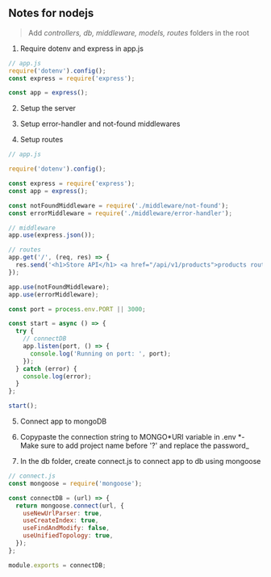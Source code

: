 ## Notes for nodejs

> Add _controllers, db, middleware, models, routes_ folders in the root

1. Require dotenv and express in app.js

```javascript
// app.js
require('dotenv').config();
const express = require('express');

const app = express();
```

2. Setup the server

3. Setup error-handler and not-found middlewares

4. Setup routes

```javascript
// app.js

require('dotenv').config();

const express = require('express');
const app = express();

const notFoundMiddleware = require('./middleware/not-found');
const errorMiddleware = require('./middleware/error-handler');

// middleware
app.use(express.json());

// routes
app.get('/', (req, res) => {
  res.send('<h1>Store API</h1> <a href="/api/v1/products">products route</a>');
});

app.use(notFoundMiddleware);
app.use(errorMiddleware);

const port = process.env.PORT || 3000;

const start = async () => {
  try {
    // connectDB
    app.listen(port, () => {
      console.log('Running on port: ', port);
    });
  } catch (error) {
    console.log(error);
  }
};

start();
```

5. Connect app to mongoDB

6. Copypaste the connection string to MONGO*URI variable in .env
   *-Make sure to add project name before '?' and replace the password\_

7. In the db folder, create connect.js to connect app to db using mongoose

```javascript
// connect.js
const mongoose = require('mongoose');

const connectDB = (url) => {
  return mongoose.connect(url, {
    useNewUrlParser: true,
    useCreateIndex: true,
    useFindAndModify: false,
    useUnifiedTopology: true,
  });
};

module.exports = connectDB;
```
